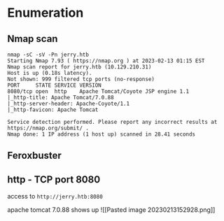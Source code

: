 # Enumeration

## Nmap scan
```
nmap -sC -sV -Pn jerry.htb
Starting Nmap 7.93 ( https://nmap.org ) at 2023-02-13 01:15 EST
Nmap scan report for jerry.htb (10.129.210.31)
Host is up (0.18s latency).
Not shown: 999 filtered tcp ports (no-response)
PORT     STATE SERVICE VERSION
8080/tcp open  http    Apache Tomcat/Coyote JSP engine 1.1
|_http-title: Apache Tomcat/7.0.88
|_http-server-header: Apache-Coyote/1.1
|_http-favicon: Apache Tomcat

Service detection performed. Please report any incorrect results at https://nmap.org/submit/ .
Nmap done: 1 IP address (1 host up) scanned in 28.41 seconds
```

## Feroxbuster


## http - TCP port 8080

access to `http://jerry.htb:8080`

apache tomcat 7.0.88 shows up
![[Pasted image 20230213152928.png]]


